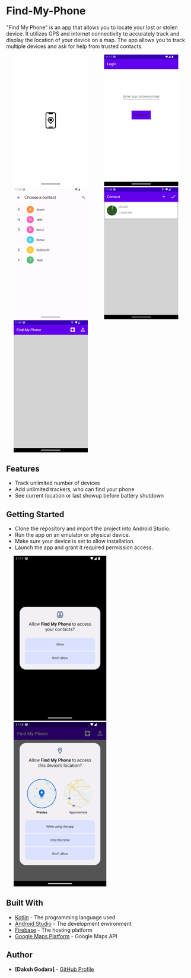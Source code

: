 # Find-My-Phone
"Find My Phone" is an app that allows you to locate your lost or stolen device. It utilizes GPS and internet connectivity to accurately track and display the location of your device on a map.
The app allows you to track multiple devices and ask for help from trusted contacts.

<p>
 <img src="https://github.com/dakshgodara2001/Find-My-Phone/blob/main/images/Screenshot_20230204_111648.png" width="200" style="margin: 0 20px;">
 <img src="https://github.com/dakshgodara2001/Find-My-Phone/blob/main/images/Screenshot_20230204_111723.png" width="200" style="margin: 0 20px;">
 <img src="https://github.com/dakshgodara2001/Find-My-Phone/blob/main/images/Screenshot_20230204_113930.png" width="200" style="margin: 0 20px;">
 <img src="https://github.com/dakshgodara2001/Find-My-Phone/blob/main/images/Screenshot_20230204_113638.png" width="200" style="margin: 0 20px;"> 
 <img src="https://github.com/dakshgodara2001/Find-My-Phone/blob/main/images/Screenshot_20230204_114943.png" width="200" style="margin: 0 20px;">
</p>

## Features
- Track unlimited number of devices
- Add unlimited trackers, who can find your phone
- See current location or last showup before battery shutdown

## Getting Started
- Clone the repository and import the project into Android Studio.
- Run the app on an emulator or physical device.
- Make sure your device is set to allow installation.
- Launch the app and grant it required permission access.

<p>
 <img src="https://github.com/dakshgodara2001/Find-My-Phone/blob/main/images/Screenshot_20230204_111806.png" width="250" style="margin: 0 20px;">
 <img src="https://github.com/dakshgodara2001/Find-My-Phone/blob/main/images/Screenshot_20230204_111825.png" width="250" style="margin: 0 20px;">
</p>

## Built With
- [Kotlin](https://kotlinlang.org/) - The programming language used
- [Android Studio](https://developer.android.com/studio) - The development environment
- [Firebase](https://firebase.google.com) - The hosting platform
- [Google Maps Platform](https://mapsplatform.google.com) - Google Maps API

## Author
* **[Daksh Godara]** - [GitHub Profile](https://github.com/dakshgodara2001)

